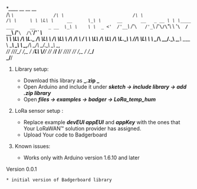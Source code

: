 
*____                  __                            __                                 __     
/\  _`\               /\ \                          /\ \                               /\ \    
\ \ \L\ \     __      \_\ \      __       __   _ __ \ \ \____    ___      __     _ __  \_\ \   
 \ \  _ <'  /'__`\    /'_` \   /'_ `\   /'__`\/\`'__\\ \ '__`\  / __`\  /'__`\  /\`'__\/'_` \  
  \ \ \L\ \/\ \L\.\_ /\ \L\ \ /\ \L\ \ /\  __/\ \ \/  \ \ \L\ \/\ \L\ \/\ \L\.\_\ \ \//\ \L\ \ 
   \ \____/\ \__/.\_\\ \___,_\\ \____ \\ \____\\ \_\   \ \_,__/\ \____/\ \__/.\_\\ \_\\ \___,_\
    \/___/  \/__/\/_/ \/__,_ / \/___L\ \\/____/ \/_/    \/___/  \/___/  \/__/\/_/ \/_/ \/__,_ /
                                 /\____/                                                       
                                 \_/__/                                           
1. Library setup:
	* Download this library as **_.zip _**
	* Open Arduino and include it under **_sketch -> include library -> add .zip library_**
	* Open **_files -> examples -> badger -> LoRa_temp_hum_**

2. LoRa sensor setup :

	* Replace example **_devEUI appEUI_** and **_appKey_** with the ones that Your LoRaWAN™ solution provider has assigned.  
	* Upload Your code to Badgerboard

3. Known issues:

	* Works only with Arduino version 1.6.10 and later

Version 0.0.1

	* initial version of Badgerboard library




